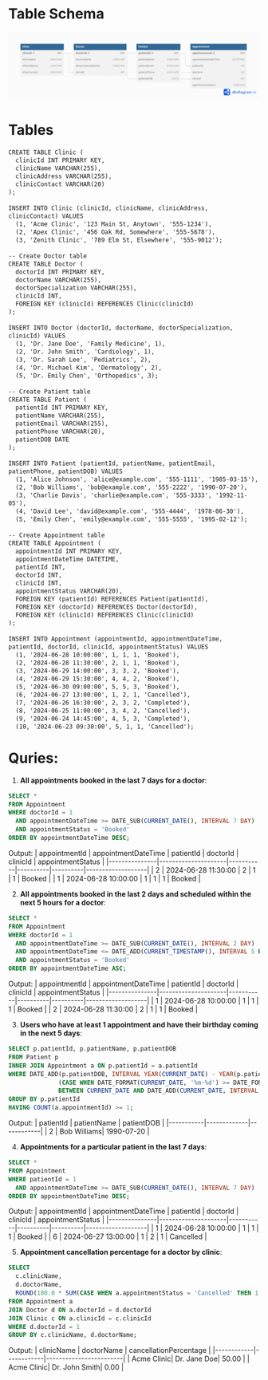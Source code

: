 # Table Schema
![Table Diagram](https://github.com/parthbagda211/database-tasks/blob/branch/tables.png)


# Tables 

```-- Create Clinic table
CREATE TABLE Clinic (
  clinicId INT PRIMARY KEY,
  clinicName VARCHAR(255),
  clinicAddress VARCHAR(255),
  clinicContact VARCHAR(20)
);

INSERT INTO Clinic (clinicId, clinicName, clinicAddress, clinicContact) VALUES
  (1, 'Acme Clinic', '123 Main St, Anytown', '555-1234'),
  (2, 'Apex Clinic', '456 Oak Rd, Somewhere', '555-5678'),
  (3, 'Zenith Clinic', '789 Elm St, Elsewhere', '555-9012');

-- Create Doctor table  
CREATE TABLE Doctor (
  doctorId INT PRIMARY KEY,
  doctorName VARCHAR(255),
  doctorSpecialization VARCHAR(255),
  clinicId INT,
  FOREIGN KEY (clinicId) REFERENCES Clinic(clinicId)
);

INSERT INTO Doctor (doctorId, doctorName, doctorSpecialization, clinicId) VALUES
  (1, 'Dr. Jane Doe', 'Family Medicine', 1),
  (2, 'Dr. John Smith', 'Cardiology', 1),
  (3, 'Dr. Sarah Lee', 'Pediatrics', 2),
  (4, 'Dr. Michael Kim', 'Dermatology', 2),
  (5, 'Dr. Emily Chen', 'Orthopedics', 3);

-- Create Patient table
CREATE TABLE Patient (
  patientId INT PRIMARY KEY,
  patientName VARCHAR(255),
  patientEmail VARCHAR(255),
  patientPhone VARCHAR(20),
  patientDOB DATE
);

INSERT INTO Patient (patientId, patientName, patientEmail, patientPhone, patientDOB) VALUES
  (1, 'Alice Johnson', 'alice@example.com', '555-1111', '1985-03-15'),
  (2, 'Bob Williams', 'bob@example.com', '555-2222', '1990-07-20'),
  (3, 'Charlie Davis', 'charlie@example.com', '555-3333', '1992-11-05'),
  (4, 'David Lee', 'david@example.com', '555-4444', '1978-06-30'),
  (5, 'Emily Chen', 'emily@example.com', '555-5555', '1995-02-12');

-- Create Appointment table
CREATE TABLE Appointment (
  appointmentId INT PRIMARY KEY,
  appointmentDateTime DATETIME,
  patientId INT,
  doctorId INT,
  clinicId INT,
  appointmentStatus VARCHAR(20),
  FOREIGN KEY (patientId) REFERENCES Patient(patientId),
  FOREIGN KEY (doctorId) REFERENCES Doctor(doctorId),
  FOREIGN KEY (clinicId) REFERENCES Clinic(clinicId)
);

INSERT INTO Appointment (appointmentId, appointmentDateTime, patientId, doctorId, clinicId, appointmentStatus) VALUES
  (1, '2024-06-28 10:00:00', 1, 1, 1, 'Booked'),
  (2, '2024-06-28 11:30:00', 2, 1, 1, 'Booked'),
  (3, '2024-06-29 14:00:00', 3, 3, 2, 'Booked'),
  (4, '2024-06-29 15:30:00', 4, 4, 2, 'Booked'),
  (5, '2024-06-30 09:00:00', 5, 5, 3, 'Booked'),
  (6, '2024-06-27 13:00:00', 1, 2, 1, 'Cancelled'),
  (7, '2024-06-26 16:30:00', 2, 3, 2, 'Completed'),
  (8, '2024-06-25 11:00:00', 3, 4, 2, 'Cancelled'),
  (9, '2024-06-24 14:45:00', 4, 5, 3, 'Completed'),
  (10, '2024-06-23 09:30:00', 5, 1, 1, 'Cancelled');
```






# Quries:

1. **All appointments booked in the last 7 days for a doctor**:

```sql
SELECT * 
FROM Appointment
WHERE doctorId = 1
  AND appointmentDateTime >= DATE_SUB(CURRENT_DATE(), INTERVAL 7 DAY)
  AND appointmentStatus = 'Booked'
ORDER BY appointmentDateTime DESC;
```

Output:
| appointmentId | appointmentDateTime | patientId | doctorId | clinicId | appointmentStatus |
|---------------|---------------------|-----------|----------|----------|-------------------|
| 2             | 2024-06-28 11:30:00 | 2         | 1        | 1        | Booked            |
| 1             | 2024-06-28 10:00:00 | 1         | 1        | 1        | Booked            |

2. **All appointments booked in the last 2 days and scheduled within the next 5 hours for a doctor**:

```sql
SELECT *
FROM Appointment
WHERE doctorId = 1
  AND appointmentDateTime >= DATE_SUB(CURRENT_DATE(), INTERVAL 2 DAY)
  AND appointmentDateTime <= DATE_ADD(CURRENT_TIMESTAMP(), INTERVAL 5 HOUR)
  AND appointmentStatus = 'Booked'
ORDER BY appointmentDateTime ASC;
```

Output:
| appointmentId | appointmentDateTime | patientId | doctorId | clinicId | appointmentStatus |
|---------------|---------------------|-----------|----------|----------|-------------------|
| 1             | 2024-06-28 10:00:00 | 1         | 1        | 1        | Booked            |
| 2             | 2024-06-28 11:30:00 | 2         | 1        | 1        | Booked            |

3. **Users who have at least 1 appointment and have their birthday coming in the next 5 days**:

```sql
SELECT p.patientId, p.patientName, p.patientDOB
FROM Patient p
INNER JOIN Appointment a ON p.patientId = a.patientId  
WHERE DATE_ADD(p.patientDOB, INTERVAL YEAR(CURRENT_DATE) - YEAR(p.patientDOB) + 
              (CASE WHEN DATE_FORMAT(CURRENT_DATE, '%m-%d') >= DATE_FORMAT(p.patientDOB, '%m-%d') THEN 1 ELSE 0 END) YEAR)
              BETWEEN CURRENT_DATE AND DATE_ADD(CURRENT_DATE, INTERVAL 5 DAY)
GROUP BY p.patientId
HAVING COUNT(a.appointmentId) >= 1;
```

Output:
| patientId | patientName | patientDOB |
|-----------|-------------|------------|
| 2         | Bob Williams| 1990-07-20 |

4. **Appointments for a particular patient in the last 7 days**:

```sql
SELECT *
FROM Appointment
WHERE patientId = 1
  AND appointmentDateTime >= DATE_SUB(CURRENT_DATE(), INTERVAL 7 DAY)
ORDER BY appointmentDateTime DESC;
```

Output:
| appointmentId | appointmentDateTime | patientId | doctorId | clinicId | appointmentStatus |
|---------------|---------------------|-----------|----------|----------|-------------------|
| 1             | 2024-06-28 10:00:00 | 1         | 1        | 1        | Booked            |
| 6             | 2024-06-27 13:00:00 | 1         | 2        | 1        | Cancelled         |

5. **Appointment cancellation percentage for a doctor by clinic**:

```sql
SELECT 
  c.clinicName,
  d.doctorName,
  ROUND(100.0 * SUM(CASE WHEN a.appointmentStatus = 'Cancelled' THEN 1 ELSE 0 END) / COUNT(*), 2) AS cancellationPercentage
FROM Appointment a
JOIN Doctor d ON a.doctorId = d.doctorId
JOIN Clinic c ON a.clinicId = c.clinicId
WHERE d.doctorId = 1  
GROUP BY c.clinicName, d.doctorName;
```

Output:
| clinicName | doctorName | cancellationPercentage |
|------------|------------|------------------------|
| Acme Clinic| Dr. Jane Doe| 50.00                  |
| Acme Clinic| Dr. John Smith| 0.00                 |
